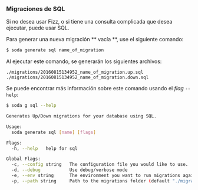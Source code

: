 ### Migraciones de SQL

Si no desea usar Fizz, o si tiene una consulta complicada que desea ejecutar, puede usar SQL.

Para generar una nueva migración ** vacía **, use el siguiente comando:

```bash
$ soda generate sql name_of_migration
```

Al ejecutar este comando, se generarán los siguientes archivos:

```text
./migrations/20160815134952_name_of_migration.up.sql
./migrations/20160815134952_name_of_migration.down.sql
```

Se puede encontrar más información sobre este comando usando el _flag_ `--help`:

```bash
$ soda g sql --help

Generates Up/Down migrations for your database using SQL.

Usage:
  soda generate sql [name] [flags]

Flags:
  -h, --help   help for sql

Global Flags:
  -c, --config string   The configuration file you would like to use.
  -d, --debug           Use debug/verbose mode
  -e, --env string      The environment you want to run migrations against. Will use $GO_ENV if set. (default "development")
  -p, --path string     Path to the migrations folder (default "./migrations")
```
